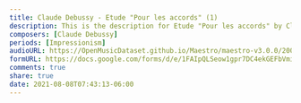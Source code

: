 ```yaml
---
title: Claude Debussy - Etude "Pour les accords" (1)
description: This is the description for Etude "Pour les accords" by Claude Debussy
composers: [Claude Debussy]
periods: [Impressionism]
audioURL: https://OpenMusicDataset.github.io/Maestro/maestro-v3.0.0/2009/MIDI-Unprocessed_11_R1_2009_01-05_ORIG_MID--AUDIO_11_R1_2009_11_R1_2009_04_WAV.midi
formURL: https://docs.google.com/forms/d/e/1FAIpQLSeow1gpr7DC4ekGEFbVmiJDc4ZWaI_TZWZwpOpEFu0pf9FuJg/viewform
comments: true
share: true
date: 2021-08-08T07:43:13-06:00
---
```

